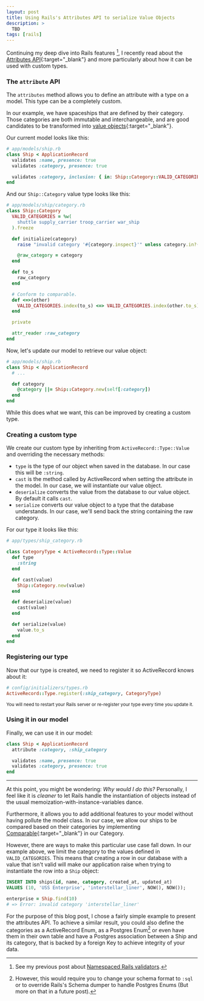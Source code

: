 ```yaml
---
layout: post
title: Using Rails's Attributes API to serialize Value Objects
description: >
  TBD
tags: [rails]
---
```


Continuing my deep dive into Rails features [^1], I recently read about the [Attributes API][attributes-api-docs]{:target="_blank"} and
more particularly about how it can be used with custom types.

[attributes-api-docs]: https://api.rubyonrails.org/classes/ActiveRecord/Attributes/ClassMethods.html

### The `attribute` API

The `attributes` method allows you to define an attribute with a type on a model. This type can be a completely custom.  

In our example, we have spaceships that are defined by their category. Those categories are both immutable and interchangeable, and are good candidates to be transformed into [value objects][value-objects]{:target="_blank"}.

[value-objects]: https://www.martinfowler.com/bliki/ValueObject.html

Our current model looks like this:

```ruby
# app/models/ship.rb
class Ship < ApplicationRecord
  validates :name, presence: true
  validates :category, presence: true

  validates :category, inclusion: { in: Ship::Category::VALID_CATEGORIES }
end
```

And our `Ship::Category` value type looks like this:
```ruby
# app/models/ship/category.rb
class Ship::Category
  VALID_CATEGORIES = %w(
    shuttle supply_carrier troop_carrier war_ship
  ).freeze

  def initialize(category)
    raise "invalid category '#{category.inspect}'" unless category.in?(VALID_CATEGORIES)

    @raw_category = category
  end

  def to_s
    raw_category
  end

  # Conform to comparable.
  def <=>(other)
    VALID_CATEGORIES.index(to_s) <=> VALID_CATEGORIES.index(other.to_s)
  end

  private

  attr_reader :raw_category
end
```

Now, let's update our model to retrieve our value object:
```ruby
# app/models/ship.rb
class Ship < ApplicationRecord
  # ...

  def category
    @category ||= Ship::Category.new(self[:category])
  end
end
```

While this does what we want, this can be improved by creating a custom type.

### Creating a custom type
We create our custom type by inheriting from `ActiveRecord::Type::Value` and overriding the necessary methods:
- `type` is the type of our object when saved in the database. In our case this will be `:string`.
- `cast` is the method called by ActiveRecord when setting the attribute in the model.
In our case, we will instantiate our value object.
- `deserialize` converts the value from the database to our value object. By default it calls `cast`.
- `serialize` converts our value object to a type that the database understands. In our case, we'll send back the string containing the raw category.

For our type it looks like this:
```ruby
# app/types/ship_category.rb

class CategoryType < ActiveRecord::Type::Value
  def type
    :string
  end

  def cast(value)
    Ship::Category.new(value)
  end

  def deserialize(value)
    cast(value)
  end

  def serialize(value)
    value.to_s
  end
end
```

### Registering our type

Now that our type is created, we need to register it so ActiveRecord knows about it:

```ruby
# config/initializers/types.rb
ActiveRecord::Type.register(:ship_category, CategoryType)
```
<small class='ma0'>You will need to restart your Rails server or re-register your type every time you update it.</small>

### Using it in our model
Finally, we can use it in our model:
```ruby
class Ship < ApplicationRecord
  attribute :category, :ship_category

  validates :name, presence: true
  validates :category, presence: true
end
```

---

At this point, you might be wondering: *Why would I do this?*
Personally, I feel like it is *cleaner* to let Rails handle the instantiation of objects instead of the usual memoization-with-instance-variables dance.

Furthermore, it allows you to add additional features to your model without having pollute the model class. In our case, we allow our ships to be compared based on their categories by implementing [Comparable][]{:target="_blank"} in our Category.

[Comparable]: https://ruby-doc.org/core/Comparable.html

However, there are ways to make this particular use case fall down. In our example above, we limit the category to the values defined in `VALID_CATEGORIES`. This means that creating a row in our database with a value that isn't valid will make our application raise when trying to instantiate the row into a `Ship` object:

```sql
INSERT INTO ships(id, name, category, created_at, updated_at)
VALUES (10, 'USS Enterprise', 'interstellar_liner', NOW(), NOW());
```

```ruby
enterprise = Ship.find(10)
# => Error: invalid category 'interstellar_liner'
```

For the purpose of this blog post, I chose a fairly simple example to present the attributes API.
To achieve a similar result, you could also define the categories as a ActiveRecord Enum, as a Postgres Enum[^2] or even have them in their own table and have a Postgres association between a Ship and its category, that is backed by a foreign Key to achieve integrity of your data.

[^1]: See my previous post about [Namespaced Rails validators](/posts/2018/08/namespaced-rails-validators/).
[^2]: However, this would require you to change your schema format to `:sql` or to override Rails's Schema dumper to handle Postgres Enums (But more on that in a future post).
